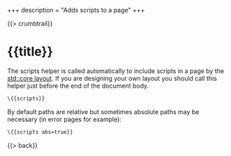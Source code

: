 +++
description = "Adds scripts to a page"
+++

{{> crumbtrail}}

# {{title}}

The scripts helper is called automatically to include scripts in a page by the [std::core layout][]. If you are designing your own layout you should call this helper just before the end of the document body.

```handlebars
\{{scripts}}
```

By default paths are relative but sometimes absolute paths may be necessary (in error pages for example):

```handlebars
\{{scripts abs=true}}
```

{{> back}}

[std::core layout]: https://github.com/uwe-app/plugins/blob/master/std/core/layouts/main.hbs 
